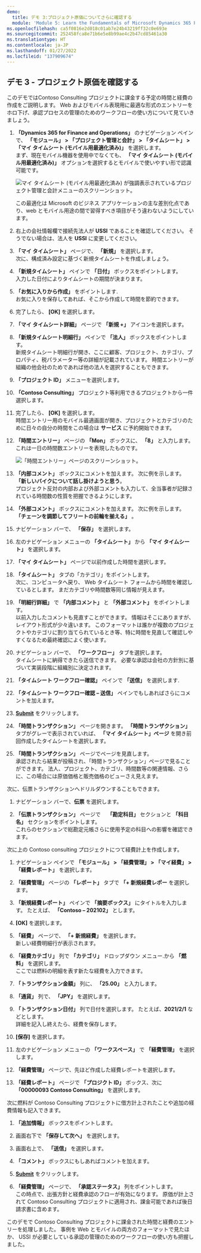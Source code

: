 ```yaml
---
demo:
  title: デモ 3:プロジェクト原価についてさらに確認する
  module: 'Module 5: Learn the Fundamentals of Microsoft Dynamics 365 Project Operations'
ms.openlocfilehash: ca5f0816e2d018c01ab7e24b43219ff32c0e693e
ms.sourcegitcommit: 252458fca8e71b6e5e8b99ae4c2b47cd85461a30
ms.translationtype: HT
ms.contentlocale: ja-JP
ms.lasthandoff: 01/27/2022
ms.locfileid: "137909674"
---
```

## <a name="demo-3---explore-project-costs"></a>デモ 3 - プロジェクト原価を確認する

このデモではContoso Consulting プロジェクトに課金する予定の時間と経費の作成をご説明します。 Web およびモバイル表現用に最適な形式のエントリーをホロ下げ、承認プロセスの管理のためのワークフローの使い方について見ていきましょう。

1. **「Dynamics 365 for Finance and Operations」** のナビゲーション ペインで、 **「モジュール」 > 「プロジェクト管理と会計」 > 「タイムシート」 > 「マイ タイムシート (モバイル用最適化済み)」** を選択します。  
    まず、現在モバイル機器を使用中でなくても、 **「マイ タイムシート (モバイル用最適化済み)」** オプションを選択するとモバイルで使いやすい形で認識可能です。

    ![マイ タイムシート (モバイル用最適化済み) が強調表示されているプロジェクト管理と会計メニューのスクリーンショット。](./media/projops_costs_1_select_my_timesheets.png)  

    この最適化は Microsoft のビジネス アプリケーションの主な差別化点であり、web とモバイル用途の間で習得すべき項目がそう違わないようにしています。

1. 右上の会社情報欄で接続先法人が **USSI** であることを確認してください。 そうでない場合は、法人を **USSI** に変更してください。

1. **「マイ タイムシート」** ページで、 **「新規」** を選択します。  
    次に、構成済み設定に基づく新規タイムシートを作成しましょう。

1. **「新規タイムシート」** ペインで **「日付」** ボックスをポイントします。  
    入力した日付によりタイムシートの期間が決まります。

1. **「お気に入りから作成」** をポイントします.  
    お気に入りを保存してあれば、そこから作成して時間を節約できます。

1. 完了したら、 **[OK]** を選択します。

1. **「マイ タイムシート詳細」** ページで **「新規 +」** アイコンを選択します。

1. **「新規タイムシート明細行」** ペインで **「法人」** ボックスをポイントします。  
    新規タイムシート明細行が開き、ここに顧客、プロジェクト、カテゴリ、プロパティ、税パラメーター等の詳細が記載されています。 時間エントリーが組織の他会社のためであれば他の法人を選択することもできます。

1. **「プロジェクト ID」** メニューを選択します。

1. **「Contoso Consulting」** プロジェクト等利用できるプロジェクトから一件選択します。

1. 完了したら、 **[OK]** を選択します。  
    時間エントリー用のモバイル最適画面が開き、プロジェクトとカテゴリのために日々の自分の時間をこの場合は **サービス** に予約開始できます。

1. **「時間エントリー」** ページの **「Mon」** ボックスに、 **「8」** と入力します。  
    これは一日の時間数エントリーを表現したものです。

    ![「時間エントリー」ページのスクリーンショット。](./media/projops_costs_2_mon_box.png)

1. **「内部コメント」** ボックスにコメントを加えます。 次に例を示します。 **「新しいバイクについて話し掛けようと思う**。  
    プロジェクト反対の内部および外部コメントも入力して、全当事者が記録されている時間数の性質を把握できるようにします。

1. **「外部コメント」** ボックスにコメントを加えます。 次に例を示します。 **「チェーンを調節してフリートの前輪を揃える」** 。

1. ナビゲーション バーで、 **「保存」** を選択します。

1. 左のナビゲーション メニューの **「タイムシート」** から **「マイ タイムシート」** を選択します。

1. **「マイ タイムシート」** ページで以前作成した時間を選択します。

1. **「タイムシート」** タブの「カテゴリ」をポイントします。  
    次に、コンピュータへ戻り、 Web タイムシート フォームから時間を確認しているとします。 まだカテゴリや時間数等同じ情報が見えます。

1. **「明細行詳細」** で **「内部コメント」** と **「外部コメント」** をポイントします。  
    以前入力したコメントも見直すことができます。 情報はそこにありますが、レイアウト形式が少々違います。 このフォーマットは誰かが複数のプロジェクトやカテゴリに割り当てられているとき等、特に時間を見直して確認しやすくなるため最終確認によく使います。

1. ナビゲーション バーで、 **「ワークフロー」** タブを選択します。  
    タイムシートに納得できたら送信できます。 必要な承認は会社の方針別に基づいて実装段階に組織別に決定されます。

1. **「タイムシート ワークフロー確認」** ペインで **「送信」** を選択します.

1. **「タイムシート ワークフロー確認 – 送信」** ペインでもしあればさらにコメントを加えます。

1. **[Submit](送信)** をクリックします。

1. **「時間トランザクション」** ページを開きます。 **「時間トランザクション」** タブがグレーで表示されていれば、 **「マイ タイムシート」ページ** を開き前回作成したタイムシートを選択します。

1. **「時間トランザクション」** ページでページを見直します。  
    承認されたら結果が投稿され、「時間トランザクション」ページで見ることができます。 法人、プロジェクト、カテゴリ、時間数等の関連情報、さらに、この場合には原価価格と販売価格のビューさえ見えます。  

次に、伝票トランザクションへドリルダウンすることもできます。

1. ナビゲーション バーで、**伝票** を選択します。

1. **「伝票トランザクション」** ページで　 **「勘定科目」** セクションと **「科目名」** セクションをポイントします。  
    これらのセクションで総勘定元帳さらに使用予定の科目への影響を確認できます。  

次に上の Contoso consulting プロジェクトにつて経費計上を作成します。

1. ナビゲーション ペインで **「モジュール」 > 「経費管理」 > 「マイ経費」 > 「経費レポート」** を選択します。

1. **「経費管理」** ページの **「レポート」** タブで **「+ 新規経費レポー** を選択します。

1. **「新規経費レポート」** ペインで **「摘要ボックス」** にタイトルを入力します。 たとえば、 **「Contoso – 202102」** とします。

1. **[OK]** を選択します。

1. **「経費」** ページで、 **「+ 新規経費」** を選択します。  
新しい経費明細行が表示されます。

1. **「経費カテゴリ」** 列で **「カテゴリ」** ドロップダウン メニュー.から **「燃料」** を選択します。  
ここでは燃料の明細を表す新たな経費を入力できます。

1. **「トランザクション金額」** 列に、 **「25.00」** と入力します。

1. **「通貨」** 列で、 **「JPY」** を選択します。

1. **「トランザクション日付」** 列で日付を選択します。 たとえば、**2021/2/1** などとします。  
    詳細を記入し終えたら、経費を保存します。

1. **[保存]** を選択します。

1. 左のナビゲーション メニューの **「ワークスペース」** で **「経費管理」** を選択します。

1. **「経費管理」** ページで、先ほど作成した経費レポートを選択します。

1. **「経費レポート」** ページで **「プロジクト ID」** ボックス、次に **「00000093 Contoso Consulting」** を選択します。  

次に燃料が Contoso Consulting プロジェクトに借方計上されたことや追加の経費情報も記入できます。

1. **「追加情報」** ボックスをポイントします。

1. 画面右下で **「保存して次へ」** を選択します。

1. 画面右上で、 **「送信」** を選択します。

1. **「コメント」** ボックスにもしあればコメントを加えます。

1. **[Submit](送信)** をクリックします。

1. **「経費管理」** ページで、 **「承認ステータス」** 列をポイントします。  
    この時点で、出張方針と経費承認のフローが有効になります。 原価が計上されて Contoso Consulting プロジェクトに適用され、課金可能であれば後日請求書に含めます。

このデモで Contoso Consulting プロジェクトに課金された時間と経費のエントリーを処理しました。 事例を Web とモバイルの両方のフォーマットで見たほか、 USSI が必要としている承認の管理のためのワークフローの使い方も把握しました。

